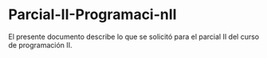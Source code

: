 # Parcial-II-Programaci-nII
El presente documento describe lo que se solicitó para el parcial II del curso de programación II. 
